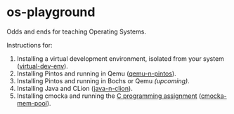 # os-playground
Odds and ends for teaching Operating Systems.

Instructions for:

1. Installing a virtual development environment, isolated from your system ([virtual-dev-env](https://github.com/ivogeorg/os-playground/blob/master/virtual-dev-env.md)).
2. Installing Pintos and running in Qemu ([qemu-n-pintos](https://github.com/ivogeorg/os-playground/blob/master/pintos-with-qemu.md)).
3. Installing Pintos and running in Bochs or Qemu _(upcoming)_.
4. Installing Java and CLion ([java-n-clion](https://github.com/ivogeorg/os-playground/blob/master/java-n-clion.md)).
5. Installing cmocka and running the [C programming assignment](https://github.com/ivogeorg/denver-os-pa-c) ([cmocka-mem-pool](https://github.com/ivogeorg/os-playground/blob/master/cmocka-mem-pool.md)).

